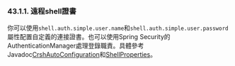 ### 43.1.1. 遠程shell證書

你可以使用`shell.auth.simple.user.name`和`shell.auth.simple.user.password`屬性配置自定義的連接證書。也可以使用Spring Security的AuthenticationManager處理登錄職責。具體參考Javadoc[CrshAutoConfiguration](http://docs.spring.io/spring-boot/docs/1.3.0.BUILD-SNAPSHOT/api/org/springframework/boot/actuate/autoconfigure/CrshAutoConfiguration.html)和[ShellProperties](http://docs.spring.io/spring-boot/docs/1.3.0.BUILD-SNAPSHOT/api/org/springframework/boot/actuate/autoconfigure/ShellProperties.html)。
